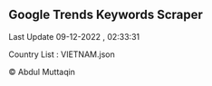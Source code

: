 

## Google Trends Keywords Scraper 
 
Last Update 09-12-2022 , 02:33:31

Country List :
VIETNAM.json



© Abdul Muttaqin 

